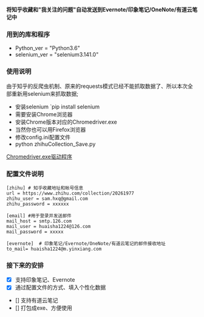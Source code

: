 **将知乎收藏和"我关注的问题"自动发送到Evernote/印象笔记/OneNote/有道云笔记中**

### 用到的库和程序
- Python_ver          = "Python3.6"
- selenium_ver        = "selenium3.141.0"


### 使用说明
由于知乎的反爬虫机制、原来的requests模式已经不能抓取数据了、所以本次全部重新用selenium来抓取数据;
- 安装selenium `pip install selenium
- 需要安装Chrome浏览器
- 安装Chrome版本对应的Chromedriver.exe
- 当然你也可以用Firefox浏览器
- 修改config.ini配置文件
- python zhihuCollection_Save.py

[Chromedriver.exe驱动程序](https://npm.taobao.org/mirrors/chromedriver/)




### 配置文件说明
    [zhihu] # 知乎收藏地址和帐号信息
    url = https://www.zhihu.com/collection/20261977
    zhihu_user = sam.hxq@gmail.com
    zhihu_password = xxxxxx

    [email] #用于登录并发送邮件
    mail_host = smtp.126.com
    mail_user = huaisha1224@126.com
    mail_password = xxxxx

    [evernote]  # 印象笔记/Evernote/OneNote/有道云笔记的邮件接收地址
    to_mail= huaisha1224@m.yinxiang.com 


### 接下来的安排

- [x] 支持印象笔记、Evernote
- [x] 通过配置文件的方式、填入个性化数据    
- [] 支持有道云笔记
- [] 打包成exe、方便使用